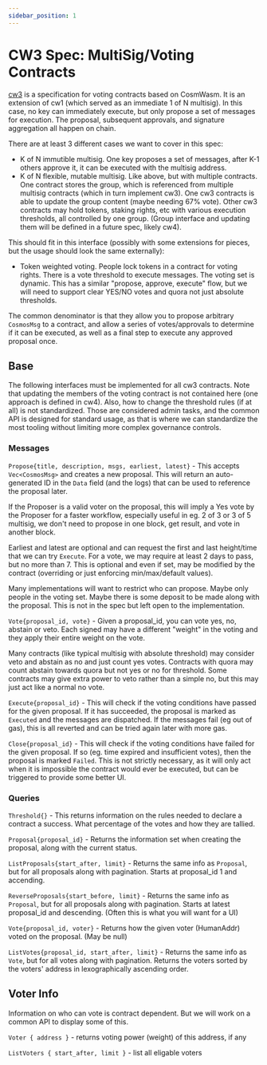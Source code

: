 ```yaml
---
sidebar_position: 1
---
```


# CW3 Spec: MultiSig/Voting Contracts

[cw3](https://github.com/CosmWasm/cosmwasm-plus/tree/master/packages/cw3) is a specification for voting contracts based
on CosmWasm. It is an extension of cw1 (which served as an immediate 1 of N multisig). In this case, no key can
immediately execute, but only propose a set of messages for execution. The proposal, subsequent approvals, and signature
aggregation all happen on chain.

There are at least 3 different cases we want to cover in this spec:

- K of N immutible multisig. One key proposes a set of messages, after K-1 others approve it, it can be executed with
  the multisig address.
- K of N flexible, mutable multisig. Like above, but with multiple contracts. One contract stores the group, which is
  referenced from multiple multisig contracts (which in turn implement cw3). One cw3 contracts is able to update the
  group content (maybe needing 67% vote). Other cw3 contracts may hold tokens, staking rights, etc with various
  execution thresholds, all controlled by one group. (Group interface and updating them will be defined in a future
  spec, likely cw4).

This should fit in this interface (possibly with some extensions for pieces, but the usage should look the same
externally):

- Token weighted voting. People lock tokens in a contract for voting rights. There is a vote threshold to execute
  messages. The voting set is dynamic. This has a similar
  "propose, approve, execute" flow, but we will need to support clear YES/NO votes and quora not just absolute
  thresholds.

The common denominator is that they allow you to propose arbitrary `CosmosMsg` to a contract, and allow a series of
votes/approvals to determine if it can be executed, as well as a final step to execute any approved proposal once.

## Base

The following interfaces must be implemented for all cw3 contracts. Note that updating the members of the voting
contract is not contained here (one approach is defined in cw4). Also, how to change the threshold rules (if at all) is
not standardized. Those are considered admin tasks, and the common API is designed for standard usage, as that is where
we can standardize the most tooling without limiting more complex governance controls.

### Messages

`Propose{title, description, msgs, earliest, latest}` - This accepts
`Vec<CosmosMsg>` and creates a new proposal. This will return an auto-generated ID in the `Data` field (and the logs)
that can be used to reference the proposal later.

If the Proposer is a valid voter on the proposal, this will imply a Yes vote by the Proposer for a faster workflow,
especially useful in eg. 2 of 3 or 3 of 5 multisig, we don't need to propose in one block, get result, and vote in
another block.

Earliest and latest are optional and can request the first and last height/time that we can try `Execute`. For a vote,
we may require at least 2 days to pass, but no more than 7. This is optional and even if set, may be modified by the
contract
(overriding or just enforcing min/max/default values).

Many implementations will want to restrict who can propose. Maybe only people in the voting set. Maybe there is some
deposit to be made along with the proposal. This is not in the spec but left open to the implementation.

`Vote{proposal_id, vote}` - Given a proposal_id, you can vote yes, no, abstain or veto. Each signed may have a
different "weight" in the voting and they apply their entire weight on the vote.

Many contracts (like typical multisig with absolute threshold) may consider veto and abstain as no and just count yes
votes. Contracts with quora may count abstain towards quora but not yes or no for threshold. Some contracts may give
extra power to veto rather than a simple no, but this may just act like a normal no vote.

`Execute{proposal_id}` - This will check if the voting conditions have passed for the given proposal. If it has
succeeded, the proposal is marked as `Executed` and the messages are dispatched. If the messages fail (eg out of gas),
this is all reverted and can be tried again later with more gas.

`Close{proposal_id}` - This will check if the voting conditions have failed for the given proposal. If so (eg. time
expired and insufficient votes), then the proposal is marked `Failed`. This is not strictly necessary, as it will only
act when it is impossible the contract would ever be executed, but can be triggered to provide some better UI.

### Queries

`Threshold{}` - This returns information on the rules needed to declare a contract a success. What percentage of the
votes and how they are tallied.

`Proposal{proposal_id}` - Returns the information set when creating the proposal, along with the current status.

`ListProposals{start_after, limit}` - Returns the same info as `Proposal`, but for all proposals along with pagination.
Starts at proposal_id 1 and accending.

`ReverseProposals{start_before, limit}` - Returns the same info as `Proposal`, but for all proposals along with
pagination. Starts at latest proposal_id and descending. (Often this is what you will want for a UI)

`Vote{proposal_id, voter}` - Returns how the given voter (HumanAddr) voted on the proposal. (May be null)

`ListVotes{proposal_id, start_after, limit}` - Returns the same info as `Vote`, but for all votes along with pagination.
Returns the voters sorted by the voters' address in lexographically ascending order.

## Voter Info

Information on who can vote is contract dependent. But we will work on a common API to display some of this.

`Voter { address }` - returns voting power (weight) of this address, if any

`ListVoters { start_after, limit }` - list all eligable voters

